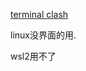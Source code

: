 [terminal clash](https://github.com/juewuy/ShellClash/blob/master/README_CN.md)

linux没界面的用.

wsl2用不了
